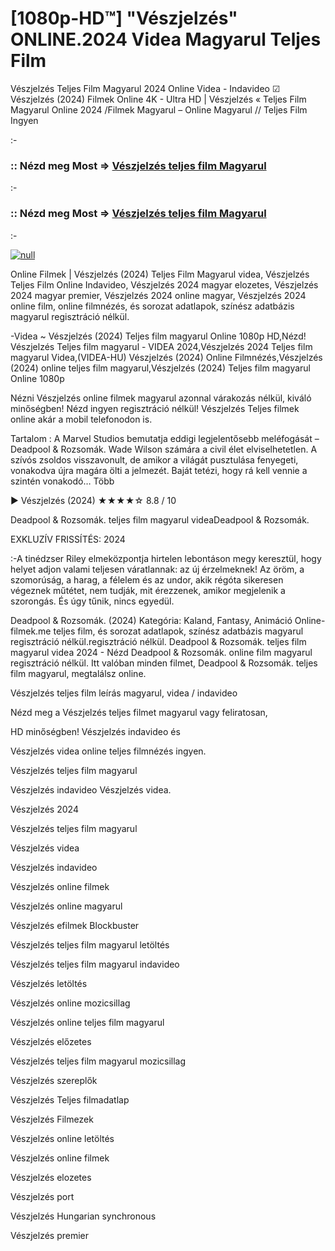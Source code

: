 # [1080p-HD™] "Vészjelzés" ONLINE.2024 Videa Magyarul Teljes Film



Vészjelzés Teljes Film Magyarul 2024 Online Videa - Indavideo ☑ Vészjelzés (2024) Filmek Online 4K - Ultra HD | Vészjelzés « Teljes Film Magyarul Online 2024 /Filmek Magyarul – Online Magyarul // Teljes Film Ingyen

:-

### :: Nézd meg Most => [Vészjelzés teljes film Magyarul](https://popcornflix-hd.org/hu/movie/840705/vszjelzs.html)

:-

### :: Nézd meg Most => [Vészjelzés teljes film Magyarul](https://popcornflix-hd.org/hu/movie/840705/vszjelzs.html)

:-

[![null](https://static.wixstatic.com/media/855a25_043b5abeb4ae4d35ac003198e7fe56ed~mv2.gif)](https://popcornflix-hd.org/hu/movie/840705/vszjelzs.html)

Online Filmek | Vészjelzés (2024) Teljes Film Magyarul videa, Vészjelzés Teljes Film Online Indavideo, Vészjelzés 2024 magyar elozetes, Vészjelzés 2024 magyar premier, Vészjelzés 2024 online magyar, Vészjelzés 2024 online film, online filmnézés, és sorozat adatlapok, színész adatbázis magyarul regisztráció nélkül.

-Videa ~ Vészjelzés (2024) Teljes film magyarul Online 1080p HD,Nézd! Vészjelzés Teljes film magyarul - VIDEA 2024,Vészjelzés 2024 Teljes film magyarul Videa,(VIDEA-HU) Vészjelzés (2024) Online Filmnézés,Vészjelzés (2024) online teljes film magyarul,Vészjelzés (2024) Teljes film magyarul Online 1080p

Nézni Vészjelzés online filmek magyarul azonnal várakozás nélkül, kiváló minőségben! Nézd ingyen regisztráció nélkül! Vészjelzés Teljes filmek online akár a mobil telefonodon is.

Tartalom : A Marvel Studios bemutatja eddigi legjelentősebb meléfogását – Deadpool & Rozsomák. Wade Wilson számára a civil élet elviselhetetlen. A szívós zsoldos visszavonult, de amikor a világát pusztulása fenyegeti, vonakodva újra magára ölti a jelmezét. Baját tetézi, hogy rá kell vennie a szintén vonakodó… Több

▶️ Vészjelzés (2024) ★★★★☆ 8.8 / 10

Deadpool & Rozsomák. teljes film magyarul videaDeadpool & Rozsomák.

EXKLUZÍV FRISSÍTÉS: 2024

:-A tinédzser Riley elmeközpontja hirtelen lebontáson megy keresztül, hogy helyet adjon valami teljesen váratlannak: az új érzelmeknek! Az öröm, a szomorúság, a harag, a félelem és az undor, akik régóta sikeresen végeznek műtétet, nem tudják, mit érezzenek, amikor megjelenik a szorongás. És úgy tűnik, nincs egyedül.

Deadpool & Rozsomák. (2024) Kategória: Kaland, Fantasy, Animáció Online-filmek.me teljes film, és sorozat adatlapok, színész adatbázis magyarul regisztráció nélkül.regisztráció nélkül. Deadpool & Rozsomák. teljes film magyarul videa 2024 - Nézd Deadpool & Rozsomák. online film magyarul regisztráció nélkül. Itt valóban minden filmet, Deadpool & Rozsomák. teljes film magyarul, megtalálsz online.

Vészjelzés teljes film leírás magyarul, videa / indavideo

Nézd meg a Vészjelzés teljes filmet magyarul vagy feliratosan, 

HD minőségben! Vészjelzés indavideo és 

Vészjelzés videa online teljes filmnézés ingyen. 

Vészjelzés teljes film magyarul 

Vészjelzés indavideo Vészjelzés videa.

Vészjelzés 2024

Vészjelzés teljes film magyarul

Vészjelzés videa

Vészjelzés indavideo

Vészjelzés online filmek

Vészjelzés online magyarul

Vészjelzés efilmek Blockbuster

Vészjelzés teljes film magyarul letöltés

Vészjelzés teljes film magyarul indavideo

Vészjelzés letöltés

Vészjelzés online mozicsillag

Vészjelzés online teljes film magyarul

Vészjelzés előzetes

Vészjelzés teljes film magyarul mozicsillag

Vészjelzés szereplők

Vészjelzés Teljes filmadatlap

Vészjelzés Filmezek

Vészjelzés online letöltés

Vészjelzés online filmek

Vészjelzés elozetes

Vészjelzés port

Vészjelzés Hungarian synchronous

Vészjelzés premier
